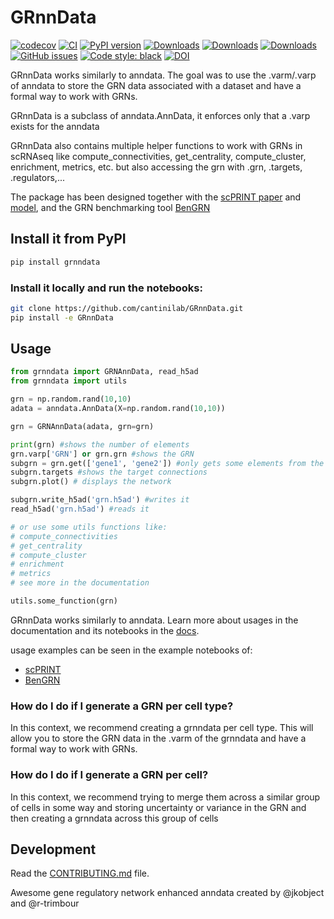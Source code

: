 # GRnnData

[![codecov](https://codecov.io/gh/cantinilab/GRnnData/branch/main/graph/badge.svg?token=GRnnData_token_here)](https://codecov.io/gh/cantinilab/GRnnData)
[![CI](https://github.com/cantinilab/GRnnData/actions/workflows/main.yml/badge.svg)](https://github.com/cantinilab/GRnnData/actions/workflows/main.yml)
[![PyPI version](https://badge.fury.io/py/GRnnData.svg)](https://badge.fury.io/py/benGRN)
[![Downloads](https://pepy.tech/badge/GRnnData)](https://pepy.tech/project/GRnnData)
[![Downloads](https://pepy.tech/badge/GRnnData/month)](https://pepy.tech/project/GRnnData)
[![Downloads](https://pepy.tech/badge/GRnnData/week)](https://pepy.tech/project/GRnnData)
[![GitHub issues](https://img.shields.io/github/issues/cantinilab/GRnnData)](https://img.shields.io/github/issues/cantinilab/GRnnData)
[![Code style: black](https://img.shields.io/badge/code%20style-black-000000.svg)](https://github.com/psf/black)
[![DOI](https://img.shields.io/badge/DOI-10.1101%2F2024.07.29.605556-blue)](https://doi.org/10.1101/2024.07.29.605556)

GRnnData works similarly to anndata. The goal was to use the .varm/.varp of anndata to store the GRN data associated with a dataset and have a formal way to work with GRNs.

GRnnData is a subclass of anndata.AnnData, it enforces only that a .varp exists for the anndata

GRnnData also contains multiple helper functions to work with GRNs in scRNAseq like compute_connectivities, get_centrality, compute_cluster, enrichment, metrics, etc. but also accessing the grn with .grn, .targets, .regulators,...

The package has been designed together with the [scPRINT paper](https://doi.org/10.1101/2024.07.29.605556) and [model](https://github.com/cantinilab/scPRINT), and the GRN benchmarking tool [BenGRN](https://github.com/jkobject/BenGRN)

## Install it from PyPI

```bash
pip install grnndata
```

### Install it locally and run the notebooks:

```bash
git clone https://github.com/cantinilab/GRnnData.git
pip install -e GRnnData
```

## Usage

```py
from grnndata import GRNAnnData, read_h5ad
from grnndata import utils

grn = np.random.rand(10,10)
adata = anndata.AnnData(X=np.random.rand(10,10))

grn = GRNAnnData(adata, grn=grn)

print(grn) #shows the number of elements
grn.varp['GRN'] or grn.grn #shows the GRN
subgrn = grn.get(['gene1', 'gene2']) #only gets some elements from the GRN
subgrn.targets #shows the target connections
subgrn.plot() # displays the network

subgrn.write_h5ad('grn.h5ad') #writes it
read_h5ad('grn.h5ad') #reads it

# or use some utils functions like:
# compute_connectivities
# get_centrality
# compute_cluster
# enrichment
# metrics
# see more in the documentation

utils.some_function(grn)
```

GRnnData works similarly to anndata. Learn more about usages in the documentation and its notebooks in the [docs](https://cantinilab.github.io/GRnnData/).

usage examples can be seen in the example notebooks of:
- [scPRINT](https://www.jkobject.com/scPRINT/notebooks/cancer_usecase/)
- [BenGRN](https://www.jkobject.com/benGRN/notebooks/bench_omni_genie3/)

### How do I do if I generate a GRN per cell type?

In this context, we recommend creating a grnndata per cell type. This will allow you to store the GRN data in the .varm of the grnndata and have a formal way to work with GRNs.

### How do I do if I generate a GRN per cell?

In this context, we recommend trying to merge them across a similar group of cells in some way and storing uncertainty or variance in the GRN and then creating a grnndata across this group of cells

## Development

Read the [CONTRIBUTING.md](CONTRIBUTING.md) file.

Awesome gene regulatory network enhanced anndata created by @jkobject and @r-trimbour
